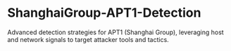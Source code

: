 # ShanghaiGroup-APT1-Detection
Advanced detection strategies for APT1 (Shanghai Group), leveraging host and network signals to target attacker tools and tactics.
